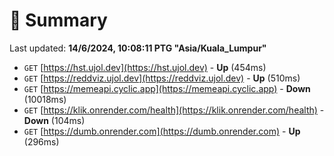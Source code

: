 # 📖 Summary
Last updated: **14/6/2024, 10:08:11 PTG "Asia/Kuala_Lumpur"**

- `GET` [https://hst.ujol.dev](https://hst.ujol.dev) - **Up** (454ms)
- `GET` [https://reddviz.ujol.dev](https://reddviz.ujol.dev) - **Up** (510ms)
- `GET` [https://memeapi.cyclic.app](https://memeapi.cyclic.app) - **Down** (10018ms)
- `GET` [https://klik.onrender.com/health](https://klik.onrender.com/health) - **Down** (104ms)
- `GET` [https://dumb.onrender.com](https://dumb.onrender.com) - **Up** (296ms)
